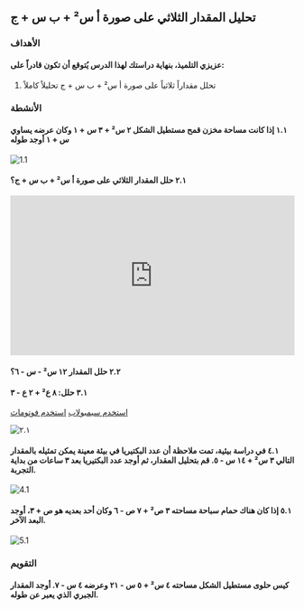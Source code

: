 ## تحليل المقدار الثلاثي على صورة أ س² + ب س + ج

### الأهداف

#### عزيزي التلميذ، بنهاية دراستك لهذا الدرس يُتوقع أن تكون قادراً على:

1. تحلل مقداراً ثلاثياً على صورة أ س² + ب س + ج تحليلاً كاملاً

### الأنشطة

#### ١.١ إذا كانت مساحة مخزن قمح مستطيل الشكل ٢ س² + ٣ س + ١ وكان عرضه يساوي س + ١ أوجد طوله

![1.1](https://5.imimg.com/data5/SELLER/Default/2020/10/UJ/PT/AG/2456006/storage-silo-500x500.jpg)

#### ٢.١ حلل المقدار الثلاثي على صورة أ س² + ب س + ج؟

<div style="position: relative; padding-bottom: 56.25%; height: 0; overflow: hidden;">
  <iframe style="position: absolute; top: 0; left: 0; width: 100%; height: 100%;" src="https://www.youtube.com/embed/1CRFGhbt3ps" frameborder="0" allow="accelerometer; autoplay; clipboard-write; encrypted-media; gyroscope; picture-in-picture" allowfullscreen></iframe>
</div>

#### ٢.٢ حلل المقدار ١٢ س² - س - ٦؟

#### ٣.١ حلل: ٨ ع² + ٢ ع - ٣

<a href="https://ar.symbolab.com/" target="_blank">استخدم سيمبولاب</a>
<a href="https://photomath.com/install/" target="_blank">استخدم فوتوماث</a>

![٢.١](https://1.bp.blogspot.com/-9x3_oarp9GI/YFx1QpNYEtI/AAAAAAAAB40/p40hEik6FvMogPSGFxg1oOV8Hml_5E8JwCLcBGAsYHQ/s1076/%25D8%25A7%25D9%2585%25D8%25AA%25D8%25AD%25D8%25A7%25D9%2586%2B%25D8%25A7%25D9%2584%25D8%25AF%25D8%25B1%25D8%25B3.png)

#### ٤.١ في دراسة بيئية، تمت ملاحظة أن عدد البكتيريا في بيئة معينة يمكن تمثيله بالمقدار التالي ٣ س² + ١٤ س - ٥. قم بتحليل المقدار، ثم أوجد عدد البكتيريا بعد ٣ ساعات من بداية التجربة.

![4.1](https://www.familyfirsturgentcareconroe.com/wp-content/uploads/2023/07/AdobeStock_592943452-scaled.jpeg)

#### ٥.١ إذا كان هناك حمام سباحة مساحته ٣ ص² + ٧ ص - ٦ وكان أحد بعديه هو ص + ٣، أوجد البعد الآخر.

![5.1](https://en.reformsports.com/oxegrebi/2023/10/what-is-an-olymp-swimming-pool.jpg)

### التقويم

#### كيس حلوى مستطيل الشكل مساحته ٤ س² + ٥ س - ٢١ وعرضه ٤ س - ٧. أوجد المقدار الجبري الذي يعبر عن طوله.
